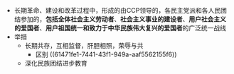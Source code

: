 - 长期革命、建设和改革过程中，形成的由CCP领导的，各民主党派和各人民团结参加的，**包括全体社会主义劳动者**、**社会主义事业的建设者**、**用户社会主义的爱国者**、**用户祖国统一和致力于中华民族伟大复兴的爱国者**的广泛统一战线
- 举措
	- 长期共存，互相监督，肝胆相照，荣辱与共
		- 区别 ((61471fe1-7441-43f1-949a-aaf5562155f6))
	- 深化民族团结进步教育